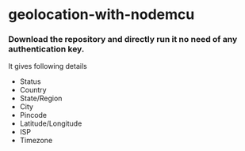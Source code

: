 # geolocation-with-nodemcu

### Download the repository and directly run it no need of any authentication key.

It gives following details
* Status
* Country
* State/Region
* City
* Pincode
* Latitude/Longitude
* ISP
* Timezone
